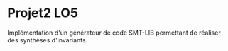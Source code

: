 # Projet2 LO5

Implémentation d'un générateur de code SMT-LIB permettant de réaliser des synthèses d'invariants.